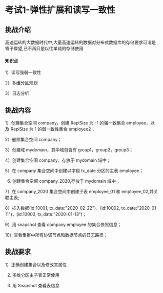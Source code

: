 # 考试1-弹性扩展和读写一致性

## 挑战介绍

高速运转的大数据时代中,大量高速运转的数据对分布式数据库的存储要求可谓是寄予厚望,已不再只是以往单纯的存储使用

#### 知识点

1）读写强弱一致性

2）多维分区规划

3）日志分析

## 挑战内容

1）创建集合空间 company，创建 ReplSize 为 -1 的强一致集合 employee，以及 ReplSize 为 1 的弱一致性集合 employee2；

2）删除集合空间 company；

3）创建域 mydomain，其中域包含有 group1，group2，group3；

4）创建集合空间 company，存放于 mydomain 域中；

5）在 company 集合空间中创建以字段 tx_date 分区的主表 employee；

6) 创建集合空间 company_2020,存放于 mydomain 域中；

7）在 company_2020 集合空间中创建子表 employee_01 和 employee_02,并关联主表;

8）插入数据(id:10001, tx_date:"2020-02-22")，(id:10002, tx_date:"2020-01-11")，(id:10003, tx_date:"2020-01-13")；

9）用 snapshot 查看 company.employee 的集合快照信息；

10）查看集群中所有协调节点和数据节点的日志路径；

## 挑战要求

1）正确创建集合以及修改其属性

2) 多维分区主子表正常使用

3) 用 Snapshot 查看表信息
 
